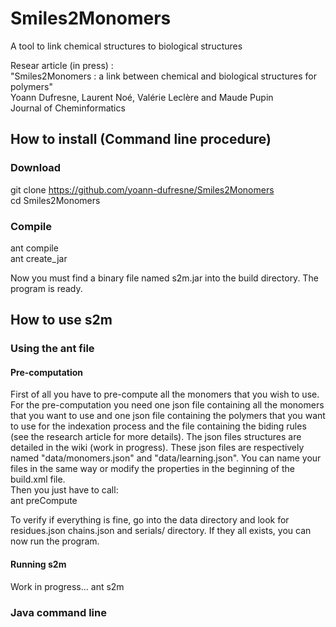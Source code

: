 # Smiles2Monomers
A tool to link chemical structures to biological structures

Resear article (in press) :  
"Smiles2Monomers : a link between chemical and biological structures for polymers"  
Yoann Dufresne, Laurent Noé, Valérie Leclère and Maude Pupin  
Journal of Cheminformatics

## How to install (Command line procedure)

### Download
git clone https://github.com/yoann-dufresne/Smiles2Monomers  
cd Smiles2Monomers

### Compile
ant compile  
ant create_jar

Now you must find a binary file named s2m.jar into the build directory. The program is ready.

## How to use s2m

### Using the ant file

#### Pre-computation
First of all you have to pre-compute all the monomers that you wish to use.  
For the pre-computation you need one json file containing all the monomers that you want to use and one json file containing the polymers that you want to use for the indexation process and the file containing the biding rules (see the research article for more details). The json files structures are detailed in the wiki (work in progress). These json files are respectively named "data/monomers.json" and "data/learning.json". You can name your files in the same way or modify the properties in the beginning of the build.xml file.  
Then you just have to call:  
ant preCompute

To verify if everything is fine, go into the data directory and look for residues.json chains.json and serials/ directory. If they all exists, you can now run the program.

#### Running s2m


Work in progress...
ant s2m

### Java command line
